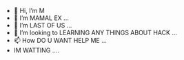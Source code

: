 - 👋 Hi, I’m M
- 👀 I’m MAMAL EX ...
- 🌱 I’m LAST OF US ...
- 💞️ I’m looking to LEARNING ANY THINGS ABOUT HACK ...
- 📫 How DO U WANT HELP ME ...
- IM WATTING ....

<!---
mamaleX666/mamaleX666 is a ✨ special ✨ repository because its `README.md` (this file) appears on your GitHub profile.
You can click the Preview link to take a look at your changes.
--->
